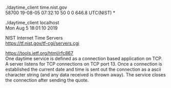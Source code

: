 ./daytime_client time.nist.gov  
58700 19-08-05 07:32:10 50 0 0 646.8 UTC(NIST) *  

./daytime_client localhost  
Mon Aug  5 18:01:10 2019

NIST Internet Time Servers  
https://tf.nist.gov/tf-cgi/servers.cgi  


https://tools.ietf.org/html/rfc867  
One daytime service is defined as a connection based application on
TCP.  A server listens for TCP connections on TCP port 13.  Once a
connection is established the current date and time is sent out the
connection as a ascii character string (and any data received is
        thrown away).  The service closes the connection after sending the
quote.

